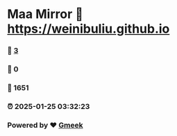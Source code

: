 # Maa Mirror :link: https://weinibuliu.github.io 
### :page_facing_up: [3](https://weinibuliu.github.io/tag.html) 
### :speech_balloon: 0 
### :hibiscus: 1651 
### :alarm_clock: 2025-01-25 03:32:23 
### Powered by :heart: [Gmeek](https://github.com/Meekdai/Gmeek)
